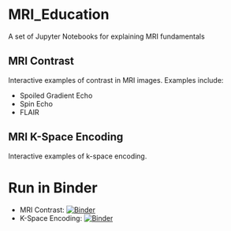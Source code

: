 # MRI_Education

A set of Jupyter Notebooks for explaining MRI fundamentals

## MRI Contrast

Interactive examples of contrast in MRI images. Examples include:
- Spoiled Gradient Echo
- Spin Echo
- FLAIR

## MRI K-Space Encoding

Interactive examples of k-space encoding.

# Run in Binder

- MRI Contrast: [![Binder](https://mybinder.org/badge_logo.svg)](https://mybinder.org/v2/gh/mriphysics/MRI_education/master?filepath=MRI_contrast.ipynb)
- K-Space Encoding: [![Binder](https://mybinder.org/badge_logo.svg)](https://mybinder.org/v2/gh/mriphysics/MRI_education/kspace_encoding?filepath=MRI_kspace_encoding.ipynb)
